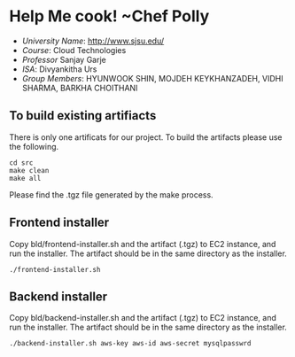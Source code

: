 
# Help Me cook! ~Chef Polly

- *University Name*: http://www.sjsu.edu/
- *Course*: Cloud Technologies
- *Professor* Sanjay Garje
- *ISA*: Divyankitha Urs
- *Group Members*: HYUNWOOK SHIN, MOJDEH KEYKHANZADEH, VIDHI SHARMA, BARKHA CHOITHANI

## To build existing artifiacts

There is only one artificats for our project. To build the artifacts
please use the following.

```
cd src
make clean
make all

```
Please find the .tgz file generated by the make process.

## Frontend installer

Copy bld/frontend-installer.sh and the artifact (.tgz) to EC2 instance,
and run the installer. The artifact should be in the same directory as the installer.

```
./frontend-installer.sh
```

## Backend installer

Copy bld/backend-installer.sh and the artifact (.tgz) to EC2 instance,
and run the installer. The artifact should be in the same directory as the installer.

```
./backend-installer.sh aws-key aws-id aws-secret mysqlpasswrd

```
